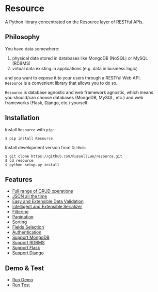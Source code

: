 Resource
========

A Python library concentrated on the Resource layer of RESTful APIs.


Philosophy
----------

You have data somewhere:

1. physical data stored in databases like MongoDB (NoSQL) or MySQL (RDBMS)
2. virtual data existing in applications (e.g. data in business logic)

and you want to expose it to your users through a RESTful Web API. `Resource` is a convenient library that allows you to do so.

`Resource` is database agnostic and web framework agnostic, which means you should/can choose databases (MongoDB, MySQL, etc.) and web frameworks (Flask, Django, etc.) yourself.


Installation
------------

Install `Resource` with `pip`:

    $ pip install Resource

Install development version from `GitHub`:

    $ git clone https://github.com/RussellLuo/resource.git
    $ cd resource
    $ python setup.py install


Features
--------

+ [Full range of CRUD operations](features.md#full-range-of-crud-operations)
+ [JSON all the time](features.md#json-all-the-time)
+ [Easy and Extensible Data Validation](features.md#easy-and-extensible-data-validation)
+ [Intelligent and Extensible Serializer](features.md#intelligent-and-extensible-serializer)
+ [Filtering](features.md#filtering)
+ [Pagination](features.md#pagination)
+ [Sorting](features.md#sorting)
+ [Fields Selection](features.md#fields-selection)
+ [Authentication](features.md#authentication)
+ [Support MongoDB](features.md#support-mongodb)
+ [Support RDBMS](features.md#support-rdbms)
+ [Support Flask](features.md#support-flask)
+ [Support Django](features.md#support-django)


Demo & Test
-----------

+ [Run Demo](demo.md#run-demo)
+ [Run Test](demo.md#run-test)
